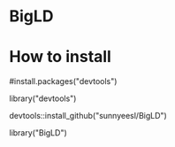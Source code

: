 # BigLD

# How to install

#install.packages("devtools")

library("devtools")

devtools::install_github("sunnyeesl/BigLD")

library("BigLD")